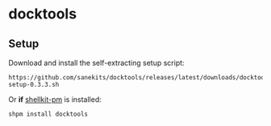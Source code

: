 # docktools

## Setup

Download and install the self-extracting setup script:

    https://github.com/sanekits/docktools/releases/latest/downloads/docktools-setup-0.3.3.sh

Or **if** [shellkit-pm](https://github.com/sanekits/shellkit-pm) is installed:

    shpm install docktools

##
